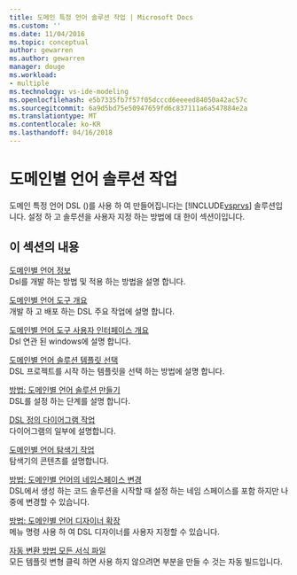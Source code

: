 ```yaml
---
title: 도메인 특정 언어 솔루션 작업 | Microsoft Docs
ms.custom: ''
ms.date: 11/04/2016
ms.topic: conceptual
author: gewarren
ms.author: gewarren
manager: douge
ms.workload:
- multiple
ms.technology: vs-ide-modeling
ms.openlocfilehash: e5b7335fb7f57f05dcccd6eeeed84050a42ac57c
ms.sourcegitcommit: 6a9d5bd75e50947659fd6c837111a6a547884e2a
ms.translationtype: MT
ms.contentlocale: ko-KR
ms.lasthandoff: 04/16/2018
---
```

# <a name="working-with-domain-specific-language-solutions"></a>도메인별 언어 솔루션 작업
도메인 특정 언어 DSL ()를 사용 하 여 만들어집니다는 [!INCLUDE[vsprvs](../code-quality/includes/vsprvs_md.md)] 솔루션입니다. 설정 하 고 솔루션을 사용자 지정 하는 방법에 대 한이 섹션이입니다.  
  
## <a name="in-this-section"></a>이 섹션의 내용  
 [도메인별 언어 정보](../modeling/about-domain-specific-languages.md)  
 Dsl를 개발 하는 방법 및 적용 하는 방법을 설명 합니다.  
  
 [도메인별 언어 도구 개요](../modeling/overview-of-domain-specific-language-tools.md)  
 개발 하 고 배포 하는 DSL 주요 작업에 설명 합니다.  
  
 [도메인별 언어 도구 사용자 인터페이스 개요](../modeling/overview-of-the-domain-specific-language-tools-user-interface.md)  
 Dsl 연관 된 windows에 설명 합니다.  
  
 [도메인별 언어 솔루션 템플릿 선택](../modeling/choosing-a-domain-specific-language-solution-template.md)  
 DSL 프로젝트를 시작 하는 템플릿을 선택 하는 방법에 설명 합니다.  
  
 [방법: 도메인별 언어 솔루션 만들기](../modeling/how-to-create-a-domain-specific-language-solution.md)  
 DSL를 설정 하는 단계를 설명 합니다.  
  
 [DSL 정의 다이어그램 작업](../modeling/working-with-the-dsl-definition-diagram.md)  
 다이어그램의 일부에 설명합니다.  
  
 [도메인별 언어 탐색기 작업](../modeling/working-with-the-domain-specific-language-explorer.md)  
 탐색기의 콘텐츠를 설명합니다.  
  
 [방법: 도메인별 언어의 네임스페이스 변경](../modeling/how-to-change-the-namespace-of-a-domain-specific-language.md)  
 DSL에서 생성 하는 코드 솔루션을 시작할 때 설정 하는 네임 스페이스를 포함 하지만 나중에 변경할 수 있습니다.  
  
 [방법: 도메인별 언어 디자이너 확장](../modeling/how-to-extend-the-domain-specific-language-designer.md)  
 메뉴 명령 사용 하 여 DSL 디자이너를 사용자 지정할 수 있습니다.  
  
 [자동 변환 방법 모든 서식 파일](http://msdn.microsoft.com/b63cfe20-fe5e-47cc-9506-59b29bca768a)  
 모든 템플릿 변형 클릭 하면 사용 하지 않으려면 부분을 만들 수 것는 자동 빌드입니다.